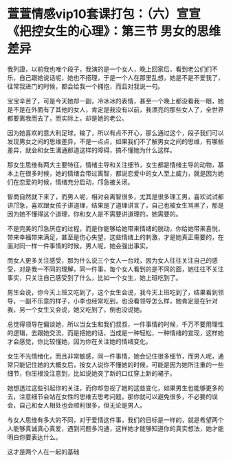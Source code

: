 # 萱萱情感vip10套课打包：（六）宣宣《把控女生的心理》：第三节 男女的思维差异

我列證，以前我也唯个段子，我演的是一个女人，晚上回家后，看到老公们们不乐，自己跟她说话呢，她也不搭理，于是一个人在那里乱想，她是不是不爱我了，往常我进门的时候，都会给我一个拥抱，而且对我说一句。

宝宝辛苦了，可是今天她却一副，冷冰冰的表情，甚至一个晚上都没看我一眼，她是不是在外面有了其他的女人，肯定是我没有以前，我漂亮的那些女人了，全世界都要离我而去了，而实际上，却是她的老公。

因为她喜欢的意大利足球，输了，所以有点不开心，那么通过这个，段子我们可以发现男女之间的思维差异，不是一点点，如果我们不了解男女之间的思维，有哪些差异，就会和女生溝通那道这样的障碍，搞不懂她为什么这样。

那女生思维有两大主要特征，情绪主导和关注细节，女生都是情绪主导的动物，基本上在很多时候，她的情绪会带过离智，都说恋爱中的女人至上威力，就是因为她们在恋爱的时候，情绪充分启动，邝急被关闭。

智商自然就下来了，而男人呢，相对会离智很多，尤其是很多理工男，喜欢试试都讲邝急，喜欢跟女孩子讲道理，结果是了道理讲言了，自己也被女生骂黑了，那是因为她不懂得这个道理，你和女人是不需要讲道理的，她需要的。

不是完美的邝急厌症的过程，而是你能够给她带来情绪的脱动，你给她带来喜悦，带来幸福带来满足，甚至是伤心失望，这些情绪上的刺激，才是她真正需要的，在面对同一样一件事情的时候，男人呢，她会强出事实。

而女人更多关注感受，那为什么说三个女人一台戏，因为女人往往关注自己的感受，对是我一不同的理解，同一件事，每个女人看到的是不同的面，她往往不关注事实，只关注自己感受到了什么，比如一个女生，她上班吃到了。

男生会说，你今天上班又吃到了，这个女生会说，我今天上班吃到了，结果看到领导，一副不乐意的样子，小李也经常吃到，也没看领导怎么样，她肯定是在针对我，另一个女生又会说，她又吃到了，倒也没说她。

总觉得领导在偏谈她，所以当女生和我们叔叔，一件事情的时候，千万不要用理性的逻辑，去跟她交流，而是把她的话，当成是一种轻松，一种情绪的宣现，这样她才会感觉，你比较懂她，因为你在关注她的情绪变化。

女生不光情绪化，而且非常敏感，同一件事情，她会记住很多细节，而男人呢，通常只能记住她的大概女后，按女人说你不懂她的时候，可能是因为她所注重的一些细节，你压根没注意到，比如说她突了新的口红穿上新的裙子。

她想透过这些引起你的关注，而你却忽视了她的这些变化，如果男生也能够更多的去，注意细节会站在女性的思维去思考问题，那你就可以避免很多，不必要的误会，自己和女人相处也会顺利很多，但无论是男人。

与女人思维有多大的不同，对于爱情这件事，我们的目标是一样的，就是希望两个人能够真诚真心真爱，遇到问题多沟通，这样她才能够知道你的真实想法，她才能明白你要表达什么。

这才是两个人在一起的基础